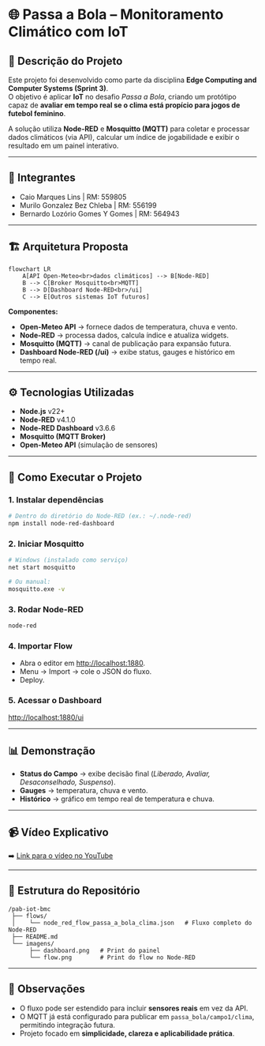 # 🌐 Passa a Bola – Monitoramento Climático com IoT

## 📌 Descrição do Projeto
Este projeto foi desenvolvido como parte da disciplina **Edge Computing and Computer Systems (Sprint 3)**.  
O objetivo é aplicar **IoT** no desafio *Passa a Bola*, criando um protótipo capaz de **avaliar em tempo real se o clima está propício para jogos de futebol feminino**.

A solução utiliza **Node-RED** e **Mosquitto (MQTT)** para coletar e processar dados climáticos (via API), calcular um índice de jogabilidade e exibir o resultado em um painel interativo.

---

## 👥 Integrantes
- Caio Marques Lins | RM: 559805  
- Murilo Gonzalez Bez Chleba | RM: 556199  
- Bernardo Lozório Gomes Y Gomes | RM: 564943  

---

## 🏗️ Arquitetura Proposta
```mermaid
flowchart LR
    A[API Open-Meteo<br>dados climáticos] --> B[Node-RED]
    B --> C[Broker Mosquitto<br>MQTT]
    B --> D[Dashboard Node-RED<br>/ui]
    C --> E[Outros sistemas IoT futuros]
```

**Componentes:**
- **Open-Meteo API** → fornece dados de temperatura, chuva e vento.  
- **Node-RED** → processa dados, calcula índice e atualiza widgets.  
- **Mosquitto (MQTT)** → canal de publicação para expansão futura.  
- **Dashboard Node-RED (/ui)** → exibe status, gauges e histórico em tempo real.  

---

## ⚙️ Tecnologias Utilizadas
- **Node.js** v22+  
- **Node-RED** v4.1.0  
- **Node-RED Dashboard** v3.6.6  
- **Mosquitto (MQTT Broker)**  
- **Open-Meteo API** (simulação de sensores)  

---

## 🚀 Como Executar o Projeto

### 1. Instalar dependências
```bash
# Dentro do diretório do Node-RED (ex.: ~/.node-red)
npm install node-red-dashboard
```

### 2. Iniciar Mosquitto
```bash
# Windows (instalado como serviço)
net start mosquitto

# Ou manual:
mosquitto.exe -v
```

### 3. Rodar Node-RED
```bash
node-red
```

### 4. Importar Flow
- Abra o editor em [http://localhost:1880](http://localhost:1880).  
- Menu → Import → cole o JSON do fluxo.  
- Deploy.

### 5. Acessar o Dashboard
[http://localhost:1880/ui](http://localhost:1880/ui)  

---

## 📊 Demonstração
- **Status do Campo** → exibe decisão final (*Liberado, Avaliar, Desaconselhado, Suspenso*).  
- **Gauges** → temperatura, chuva e vento.  
- **Histórico** → gráfico em tempo real de temperatura e chuva.  

---

## 📹 Vídeo Explicativo
➡️ [Link para o vídeo no YouTube](https://youtube.com)

---

## 📂 Estrutura do Repositório
```
/pab-iot-bmc
 ├── flows/
 │    └── node_red_flow_passa_a_bola_clima.json   # Fluxo completo do Node-RED
 ├── README.md
 └── imagens/
      ├── dashboard.png   # Print do painel
      └── flow.png        # Print do flow no Node-RED
```

---

## 📌 Observações
- O fluxo pode ser estendido para incluir **sensores reais** em vez da API.  
- O MQTT já está configurado para publicar em `passa_bola/campo1/clima`, permitindo integração futura.  
- Projeto focado em **simplicidade, clareza e aplicabilidade prática**.  
